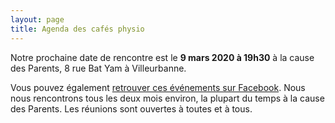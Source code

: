 ```yaml
---
layout: page
title: Agenda des cafés physio
---
```


Notre prochaine date de rencontre est le **9 mars 2020 à 19h30** à la cause des Parents, 8 rue Bat Yam à Villeurbanne.

Vous pouvez également [retrouver ces événements sur Facebook](https://www.facebook.com/groups/CafesPhysio/events/). Nous nous rencontrons tous les deux mois environ, la plupart du temps à la cause des Parents. Les réunions sont ouvertes à toutes et à tous.

